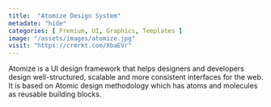 ```yaml
---
title:  "Atomize Design System"
metadate: "hide"
categories: [ Premium, UI, Graphics, Templates ]
image: "/assets/images/atomize.jpg"
visit: "https://crmrkt.com/XbaEVr"
---
```

Atomize is a UI design framework that helps designers and developers design well-structured, scalable and more consistent interfaces for the web. It is based on Atomic design methodology which has atoms and molecules as reusable building blocks.
